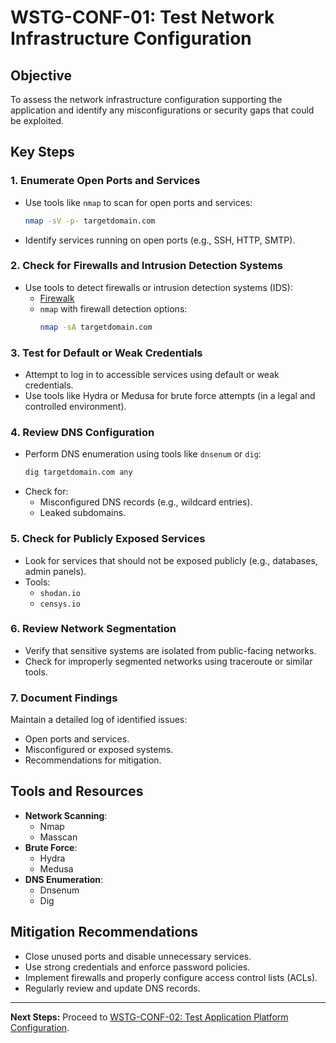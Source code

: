# WSTG-CONF-01: Test Network Infrastructure Configuration

## Objective
To assess the network infrastructure configuration supporting the application and identify any misconfigurations or security gaps that could be exploited.

## Key Steps

### 1. Enumerate Open Ports and Services
- Use tools like `nmap` to scan for open ports and services:
  ```bash
  nmap -sV -p- targetdomain.com
  ```
- Identify services running on open ports (e.g., SSH, HTTP, SMTP).

### 2. Check for Firewalls and Intrusion Detection Systems
- Use tools to detect firewalls or intrusion detection systems (IDS):
  - [Firewalk](https://github.com/packetfactory/Firewalk)
  - `nmap` with firewall detection options:
    ```bash
    nmap -sA targetdomain.com
    ```

### 3. Test for Default or Weak Credentials
- Attempt to log in to accessible services using default or weak credentials.
- Use tools like Hydra or Medusa for brute force attempts (in a legal and controlled environment).

### 4. Review DNS Configuration
- Perform DNS enumeration using tools like `dnsenum` or `dig`:
  ```bash
  dig targetdomain.com any
  ```
- Check for:
  - Misconfigured DNS records (e.g., wildcard entries).
  - Leaked subdomains.

### 5. Check for Publicly Exposed Services
- Look for services that should not be exposed publicly (e.g., databases, admin panels).
- Tools:
  - `shodan.io`
  - `censys.io`

### 6. Review Network Segmentation
- Verify that sensitive systems are isolated from public-facing networks.
- Check for improperly segmented networks using traceroute or similar tools.

### 7. Document Findings
Maintain a detailed log of identified issues:
- Open ports and services.
- Misconfigured or exposed systems.
- Recommendations for mitigation.

## Tools and Resources
- **Network Scanning**:
  - Nmap
  - Masscan
- **Brute Force**:
  - Hydra
  - Medusa
- **DNS Enumeration**:
  - Dnsenum
  - Dig

## Mitigation Recommendations
- Close unused ports and disable unnecessary services.
- Use strong credentials and enforce password policies.
- Implement firewalls and properly configure access control lists (ACLs).
- Regularly review and update DNS records.

---

**Next Steps:**
Proceed to [WSTG-CONF-02: Test Application Platform Configuration](./WSTG_CONF_02.md).
